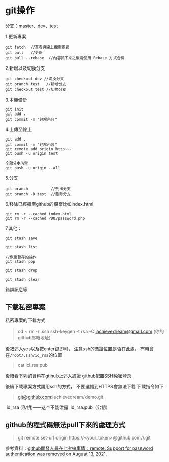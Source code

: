 # git操作
分支：master、dev、test

1.更新專案
~~~
git fetch  //查看與線上檔案差異
git pull   //更新
git pull --rebase  //內容抓下來之後請使用 Rebase 方式合併
~~~
2.新增以及切換分支
~~~
git checkout dev //切換分支
git branch test   //新增分支
git checkout test //切換分支
~~~
3.本機備份
~~~
git init
git add .
git commit -m "註解內容"
~~~
4.上傳至線上
~~~
git add .
git commit -m "註解內容"
git remote add origin http~~~
git push -u origin test

全部分支內容
git push -u origin --all
~~~
5.分支
~~~
git branch          //列出分支
git branch -D test  //刪除分支
~~~
6.移除已經推至github的檔案比如index.html
~~~
git rm -r --cached index.html
git rm -r --cached PDO/password.php
~~~

7.其他：

~~~
git stash save

git stash list

//恢復暫存的操作
git stash pop

git stash drop

git stash clear
~~~

錯誤訊息等

## 下載私密專案
私密專案的下載方式
> cd ~
> rm -r .ssh
> ssh-keygen -t rsa -C iachievedream@gmail.com (你的github邮箱地址)

後敘述入yes以及按enter鍵即可，
注意ssh的憑證位置是否在此處，
有時會在`/root/.ssh/id_rsa`的位置
> cat id_rsa.pub

後續看下列的資料在gtihub上述入憑證
[github配置SSH免密登录](https://blog.csdn.net/qq_38163309/article/details/105335097)

後續下載專案方式請用ssh的方式，
不要選錯到HTTPS會無法下載
下載指令如下
> git@github.com:iachievedream/demo.git

 id_rsa (私钥)——这个不能泄露
 id_rsa.pub（公钥）

## github的程式碼無法pull下來的處理方式
> git remote set-url origin https://<your_token>@github.com/<USERNAME>/<REPO>.git

參考資料：[github開發人員在七夕搞事情：remote: Support for password authentication was removed on August 13, 2021.](https://www.uj5u.com/ruanti/294517.html)